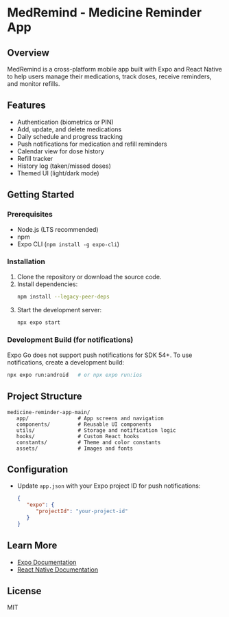 
# MedRemind - Medicine Reminder App

## Overview
MedRemind is a cross-platform mobile app built with Expo and React Native to help users manage their medications, track doses, receive reminders, and monitor refills.

## Features
- Authentication (biometrics or PIN)
- Add, update, and delete medications
- Daily schedule and progress tracking
- Push notifications for medication and refill reminders
- Calendar view for dose history
- Refill tracker
- History log (taken/missed doses)
- Themed UI (light/dark mode)

## Getting Started

### Prerequisites
- Node.js (LTS recommended)
- npm
- Expo CLI (`npm install -g expo-cli`)

### Installation
1. Clone the repository or download the source code.
2. Install dependencies:
    ```sh
    npm install --legacy-peer-deps
    ```
3. Start the development server:
    ```sh
    npx expo start
    ```

### Development Build (for notifications)
Expo Go does not support push notifications for SDK 54+. To use notifications, create a development build:
```sh
npx expo run:android   # or npx expo run:ios
```

## Project Structure
```
medicine-reminder-app-main/
   app/                # App screens and navigation
   components/         # Reusable UI components
   utils/              # Storage and notification logic
   hooks/              # Custom React hooks
   constants/          # Theme and color constants
   assets/             # Images and fonts
```

## Configuration
- Update `app.json` with your Expo project ID for push notifications:
   ```json
   {
      "expo": {
         "projectId": "your-project-id"
      }
   }
   ```

## Learn More
- [Expo Documentation](https://docs.expo.dev/)
- [React Native Documentation](https://reactnative.dev/)

## License
MIT
